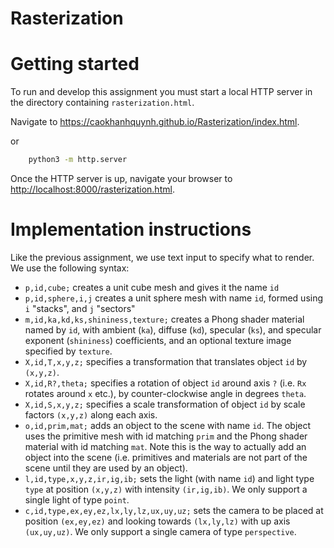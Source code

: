 # Rasterization

# Getting started
To run and develop this assignment you must start a local HTTP server in the directory containing `rasterization.html`.

Navigate to https://caokhanhquynh.github.io/Rasterization/index.html.

or 

``` bash
    python3 -m http.server 
```
Once the HTTP server is up, navigate your browser to [http://localhost:8000/rasterization.html](http://localhost:8000/rasterization.html).

# Implementation instructions

Like the previous assignment, we use text input to specify what to render.
We use the following syntax:
- `p,id,cube;` creates a unit cube mesh and gives it the name `id`
- `p,id,sphere,i,j`	creates a unit sphere mesh with name `id`, formed using `i` "stacks", and `j` "sectors"
- `m,id,ka,kd,ks,shininess,texture;` creates a Phong shader material named by `id`, with ambient (`ka`), diffuse (`kd`), specular (`ks`), and specular exponent (`shininess`) coefficients, and an optional texture image specified by `texture`.
- `X,id,T,x,y,z;` specifies a transformation that translates object `id` by `(x,y,z)`.
- `X,id,R?,theta;` specifies a rotation of object `id` around axis `?` (i.e. `Rx` rotates around `x` etc.), by counter-clockwise angle in degrees `theta`.
- `X,id,S,x,y,z;` specifies a scale transformation of object `id` by scale factors `(x,y,z)` along each axis.
- `o,id,prim,mat;` adds an object to the scene with name `id`. The object uses the primitive mesh with id matching `prim` and the Phong shader material with id matching `mat`. Note this is the way to actually add an object into the scene (i.e. primitives and materials are not part of the scene until they are used by an object).
- `l,id,type,x,y,z,ir,ig,ib;` sets the light (with name `id`) and light type `type` at position `(x,y,z)` with intensity `(ir,ig,ib)`. We only support a single light of type `point`.
- `c,id,type,ex,ey,ez,lx,ly,lz,ux,uy,uz;` sets the camera to be placed at position `(ex,ey,ez)` and looking towards `(lx,ly,lz)` with up axis `(ux,uy,uz)`. We only support a single camera of type `perspective`.
